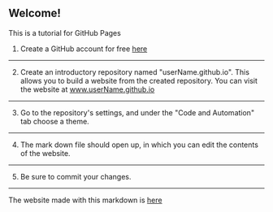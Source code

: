 ## Welcome! 
This is a tutorial for GitHub Pages

1. Create a GitHub account for free [here](https://github.com/join)
---
2. Create an introductory repository named "userName.github.io". This allows you to build a website from the created repository. You can visit the website at www.userName.github.io
---
3. Go to the repository's settings, and under the "Code and Automation" tab choose a theme.
---
4. The mark down file should open up, in which you can edit the contents of the website. 
---
5. Be sure to commit your changes.
---

The website made with this markdown is [here](https://red-peel.github.io/)
